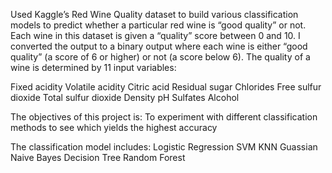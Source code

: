 Used Kaggle’s Red Wine Quality dataset to build various classification models to predict whether a particular red wine is “good quality” or not. Each wine in this dataset is given a “quality” score between 0 and 10. I converted the output to a binary output where each wine is either “good quality” (a score of 6 or higher) or not (a score below 6). The quality of a wine is determined by 11 input variables:

Fixed acidity
Volatile acidity
Citric acid
Residual sugar
Chlorides
Free sulfur dioxide
Total sulfur dioxide
Density
pH
Sulfates
Alcohol

The objectives of this project is:
To experiment with different classification methods to see which yields the highest accuracy

The classification model includes:
Logistic Regression
SVM
KNN
Guassian Naive Bayes
Decision Tree
Random Forest
